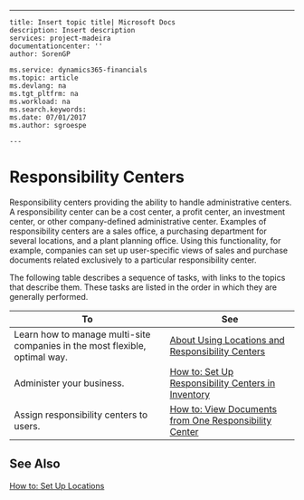 ---
    title: Insert topic title| Microsoft Docs
    description: Insert description
    services: project-madeira
    documentationcenter: ''
    author: SorenGP

    ms.service: dynamics365-financials
    ms.topic: article
    ms.devlang: na
    ms.tgt_pltfrm: na
    ms.workload: na
    ms.search.keywords:
    ms.date: 07/01/2017
    ms.author: sgroespe

    ---
# Responsibility Centers
Responsibility centers providing the ability to handle administrative centers. A responsibility center can be a cost center, a profit center, an investment center, or other company-defined administrative center. Examples of responsibility centers are a sales office, a purchasing department for several locations, and a plant planning office. Using this functionality, for example, companies can set up user-specific views of sales and purchase documents related exclusively to a particular responsibility center.  
  
 The following table describes a sequence of tasks, with links to the topics that describe them. These tasks are listed in the order in which they are generally performed.  
  
|**To**|**See**|  
|------------|-------------|  
|Learn how to manage multi-site companies in the most flexible, optimal way.|[About Using Locations and Responsibility Centers](../FullExperience/about-using-locations-and-responsibility-centers.md)|  
|Administer your business.|[How to: Set Up Responsibility Centers in Inventory](../FullExperience/how-to-set-up-responsibility-centers-in-inventory.md)|  
|Assign responsibility centers to users.|[How to: View Documents from One Responsibility Center](../FullExperience/how-to-view-documents-from-one-responsibility-center.md)|  
  
## See Also  
 [How to: Set Up Locations](../FullExperience/how-to-set-up-locations.md)
